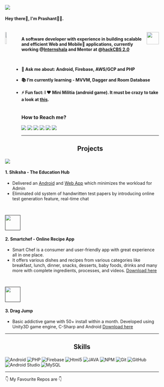 <p>
<img src="https://miro.medium.com/max/3200/0*fdcgLkFi3GdmNpWY">
<h4> Hey there👋, I'm Prashant👨‍💻.<h4>
<br>
  <img align="left" width=10% src='http://dev-prashant.co/img/banner/home-right.png'> <img align="right" width=40 src='http://dev-prashant.co/img/is.png'>

</p>

A software developer with experience in building scalable and efficient Web and Mobile📱 applications, currently working @[Internshala](https://internshala.com) and Mentor at @[hackCBS 2.0](http://hackcbs.tech/)
<br><br><br>

- 💬 Ask me about:  Android, Firebase, AWS/GCP and PHP<br><br>
- 📚 I’m currently learning - MVVM, Dagger and Room Database <br><br>
- ⚡ Fun fact: I ❤️ Mini Militia (android game). It must be crazy to take a look at [this](https://drive.google.com/drive/folders/0B2DmDgmB0ksQMUtwdlA3cFZ2OTQ?usp=sharing). <br><br>

### How to Reach me?
<a>[<img src="https://img.shields.io/badge/WHATSAPP-%2325D366.svg?&style=for-the-badge&logo=whatsapp&logoColor=white">](https://wa.me/918527753545)</a> <a>[<img src="https://img.shields.io/badge/facebook-%231877F2.svg?&style=for-the-badge&logo=facebook&logoColor=white">](https://www.facebook.com/pk021998)</a> <a>[<img src="https://img.shields.io/badge/instagram-%23E4405F.svg?&style=for-the-badge&logo=instagram&logoColor=white">](https://www.instagram.com/p_r_a_s_h_a_n_t._/)</a>  <a>[<img src="https://img.shields.io/badge/twitter-%231DA1F2.svg?&style=for-the-badge&logo=twitter&logoColor=white">](https://twitter.com/pkm021998)</a> <a>[<img src="https://img.shields.io/badge/medium-%2312100E.svg?&style=for-the-badge&logo=medium&logoColor=white">](https://medium.com/@pk021998)</a> <a>[<img src="https://img.shields.io/badge/linkedin-%230077B5.svg?&style=for-the-badge&logo=linkedin&logoColor=white">](https://www.linkedin.com/in/dev-prashant/)</a>


---

## <p align="center">Projects</p>

[<img src="https://theshikshahub.com/static/images/logo.png">]()
#### 1. Shiksha - The Education Hub
* Delivered an [Android](https://play.google.com/store/apps/details?id=com.shikshahub) and [Web App](https://theshikshahub.com) which minimizes the workload for Admin
* Eliminated old system of handwritten test papers by introducing online test generation feature, real-time chat

<br>

[<img width=50 src="http://dev-prashant.co/img/sf.png">]()
#### 2. Smartchef - Online Recipe App
* Smart Chef is a consumer and user-friendly app with great experience all in one place. 
* It offers various dishes and recipes from various categories like breakfast, lunch, dinner, snacks, desserts, baby foods, drinks and many more with complete ingredients, processes, and videos.
[Download here](https://play.google.com/store/apps/details?id=com.smartchef)

<br>

[<img width=50 src="https://lh3.googleusercontent.com/-8XuLV_kqjknV866LGfVbYmgGPdJ5PJ6GgCED4UZHqyBkqR3Rl_mG9aUL4JemeEuNiY=s360-rw">]()
#### 3. Drag Jump
* Basic addictive game with 50+ install within a month. Developed using Unity3D game engine, C-Sharp and Android
[Download here](https://play.google.com/store/apps/details?id=com.thePULSE.heli)

---

## <p align="center">Skills</p>
![Android](https://img.shields.io/badge/android-%23239120.svg?&style=for-the-badge&logo=android&logoColor=white) ![PHP](https://img.shields.io/badge/php-%233776AB.svg?&style=for-the-badge&logo=php&logoColor=white) ![Firebase](https://img.shields.io/badge/firebase-%23F7DF1E.svg?&style=for-the-badge&logo=firebase&logoColor=white) ![Html5](https://img.shields.io/badge/html5-%23239120.svg?&style=for-the-badge&logo=html5&logoColor=white) ![JAVA](https://img.shields.io/badge/java-%23E16C05.svg?&style=for-the-badge&logo=java&logoColor=white) ![NPM](https://img.shields.io/badge/node.js-%2387c000.svg?&style=for-the-badge&logo=npm&logoColor=white) ![Git](https://img.shields.io/badge/git-%23ea4e31.svg?&style=for-the-badge&logo=git&logoColor=white) ![GitHub](https://img.shields.io/badge/github-%23000000.svg?&style=for-the-badge&logo=github&logoColor=white) ![Android Studio](https://img.shields.io/badge/AndroidStudio-%234cea8c.svg?&style=for-the-badge&logo=android-studio&logoColor=white) ![MySQL](https://img.shields.io/badge/mysql-%234f7d9e.svg?&style=for-the-badge&logo=mysql&logoColor=white)

---

👇 My Favourite Repos are 👇
